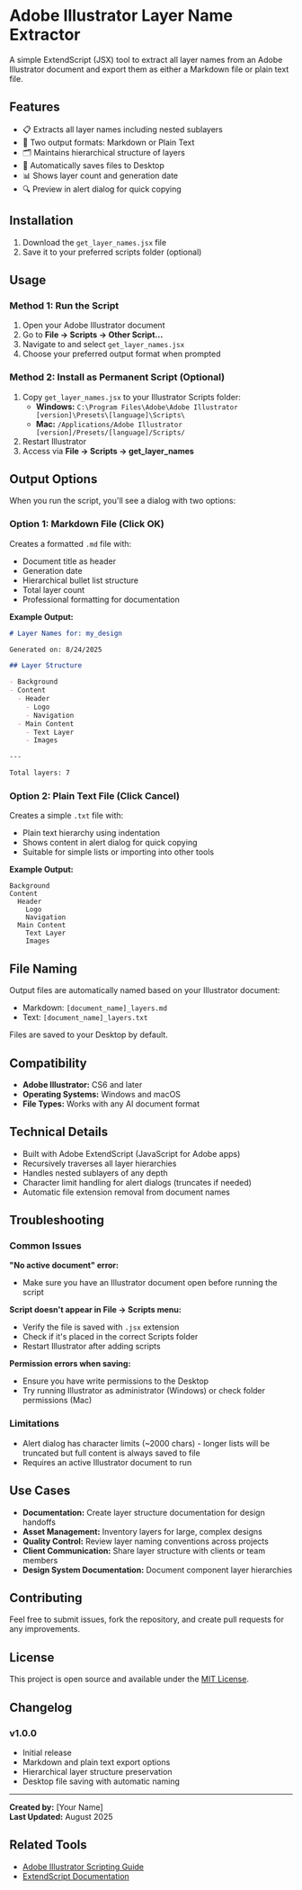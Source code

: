 # Adobe Illustrator Layer Name Extractor

A simple ExtendScript (JSX) tool to extract all layer names from an Adobe Illustrator document and export them as either a Markdown file or plain text file.

## Features

- 📋 Extracts all layer names including nested sublayers
- 📝 Two output formats: Markdown or Plain Text
- 🗂️ Maintains hierarchical structure of layers
- 💾 Automatically saves files to Desktop
- 📊 Shows layer count and generation date
- 🔍 Preview in alert dialog for quick copying

## Installation

1. Download the `get_layer_names.jsx` file
2. Save it to your preferred scripts folder (optional)

## Usage

### Method 1: Run the Script
1. Open your Adobe Illustrator document
2. Go to **File → Scripts → Other Script...**
3. Navigate to and select `get_layer_names.jsx`
4. Choose your preferred output format when prompted

### Method 2: Install as Permanent Script (Optional)
1. Copy `get_layer_names.jsx` to your Illustrator Scripts folder:
   - **Windows:** `C:\Program Files\Adobe\Adobe Illustrator [version]\Presets\[language]\Scripts\`
   - **Mac:** `/Applications/Adobe Illustrator [version]/Presets/[language]/Scripts/`
2. Restart Illustrator
3. Access via **File → Scripts → get_layer_names**

## Output Options

When you run the script, you'll see a dialog with two options:

### Option 1: Markdown File (Click OK)
Creates a formatted `.md` file with:
- Document title as header
- Generation date
- Hierarchical bullet list structure
- Total layer count
- Professional formatting for documentation

**Example Output:**
```markdown
# Layer Names for: my_design

Generated on: 8/24/2025

## Layer Structure

- Background
- Content
  - Header
    - Logo
    - Navigation
  - Main Content
    - Text Layer
    - Images

---

Total layers: 7
```

### Option 2: Plain Text File (Click Cancel)
Creates a simple `.txt` file with:
- Plain text hierarchy using indentation
- Shows content in alert dialog for quick copying
- Suitable for simple lists or importing into other tools

**Example Output:**
```
Background
Content
  Header
    Logo
    Navigation
  Main Content
    Text Layer
    Images
```

## File Naming

Output files are automatically named based on your Illustrator document:
- Markdown: `[document_name]_layers.md`
- Text: `[document_name]_layers.txt`

Files are saved to your Desktop by default.

## Compatibility

- **Adobe Illustrator:** CS6 and later
- **Operating Systems:** Windows and macOS
- **File Types:** Works with any AI document format

## Technical Details

- Built with Adobe ExtendScript (JavaScript for Adobe apps)
- Recursively traverses all layer hierarchies
- Handles nested sublayers of any depth
- Character limit handling for alert dialogs (truncates if needed)
- Automatic file extension removal from document names

## Troubleshooting

### Common Issues

**"No active document" error:**
- Make sure you have an Illustrator document open before running the script

**Script doesn't appear in File → Scripts menu:**
- Verify the file is saved with `.jsx` extension
- Check if it's placed in the correct Scripts folder
- Restart Illustrator after adding scripts

**Permission errors when saving:**
- Ensure you have write permissions to the Desktop
- Try running Illustrator as administrator (Windows) or check folder permissions (Mac)

### Limitations

- Alert dialog has character limits (~2000 chars) - longer lists will be truncated but full content is always saved to file
- Requires an active Illustrator document to run

## Use Cases

- **Documentation:** Create layer structure documentation for design handoffs
- **Asset Management:** Inventory layers for large, complex designs  
- **Quality Control:** Review layer naming conventions across projects
- **Client Communication:** Share layer structure with clients or team members
- **Design System Documentation:** Document component layer hierarchies

## Contributing

Feel free to submit issues, fork the repository, and create pull requests for any improvements.

## License

This project is open source and available under the [MIT License](LICENSE).

## Changelog

### v1.0.0
- Initial release
- Markdown and plain text export options
- Hierarchical layer structure preservation
- Desktop file saving with automatic naming

---

**Created by:** [Your Name]  
**Last Updated:** August 2025

## Related Tools

- [Adobe Illustrator Scripting Guide](https://ai-scripting.docsforadobe.dev/)
- [ExtendScript Documentation](https://extendscript.docsforadobe.dev/)
